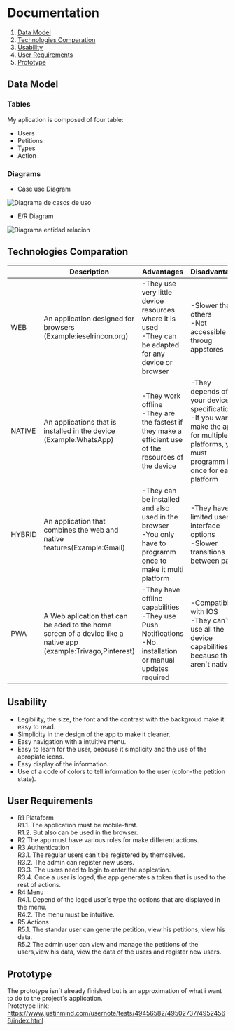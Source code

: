 # Documentation
1. [Data Model](#data-model)
2. [Technologies Comparation](#technologies-comparation)
3. [Usability](#usability)
4. [User Requirements](#user-requirements)
5. [Prototype](#prototype)
## Data Model
### Tables
My aplication is composed of four table:
* Users
* Petitions
* Types
* Action
### Diagrams
* Case use Diagram

![Diagrama de casos de uso](https://github.com/KiraGONW/Proyecto_1-Ev_Enlaza/blob/master/docImg/CasosDeUso.PNG)
* E/R Diagram

![Diagrama entidad relacion](https://github.com/KiraGONW/Proyecto_1-Ev_Enlaza/blob/master/docImg/ER.PNG)
## Technologies Comparation
|   |Description|Advantages| Disadvantages |
|----|---------|------------------ | ------------------|
|WEB|An application designed for browsers (Example:ieselrincon.org)|-They use very little device resources where it is used<br/>-They can be adapted for any device or browser | -Slower than others<br/> -Not accessible throug appstores | 
|NATIVE|An applications that is installed in the device (Example:WhatsApp)|-They work offline<br/>-They are the fastest if they make a efficient use of the resources of the device |-They depends of your device specifications<br/>-If you want to make the app for multiple platforms, you must programm it once for each platform |
|HYBRID|An application that combines the web and native features(Example:Gmail)|-They can be installed and also used in the browser<br/>-You only have to programm once to make it multi platform|-They have a limited user interface options<br/>-Slower transitions between pages |
|PWA|A Web aplication that can be aded to the home screen of a device like a native app (example:Trivago,Pinterest)|-They have offline capabilities<br/>-They use Push Notifications<br/>-No installation or manual updates required |-Compatibility with IOS<br/>-They can´t use all the device capabilities because they aren´t native |
## Usability
* Legibility, the size, the font and the contrast with the backgroud make it easy to read.
* Simplicity in the design of the app to make it cleaner.
* Easy navigation with a intuitive menu.
* Easy to learn for the user, beacuse it simplicity and the use of the apropiate icons.
* Easy display of the information.
* Use of a code of colors to tell information to the user (color=the petition state).
## User Requirements
* R1 Plataform<br/>
R1.1. The application must be mobile-first.<br/>
R1.2. But also can be used in the browser.<br/>
* R2 The app must have various roles for make different actions.<br/>
* R3 Authentication<br/>
R3.1. The regular users can´t be registered by themselves.<br/> 
R3.2. The admin can register new users.<br/>
R3.3. The users need to login to enter the applcation.<br/>
R3.4. Once a user is loged, the app generates a token that is used to the rest of actions.<br/>
* R4 Menu<br/>
R4.1. Depend of the loged user´s type the options that are displayed in the menu.<br/>
R4.2. The menu must be intuitive.<br/>
* R5 Actions<br/>
R5.1. The standar user can generate petition, view his petitions, view his data.<br/>
R5.2 The admin user can view and manage the petitions of the users,view his data, view the data of the users and register new users.<br/>
## Prototype
The prototype isn´t already finished but is an approximation of what i want to do to the project´s application.<br/>
Prototype link: https://www.justinmind.com/usernote/tests/49456582/49502737/49524566/index.html
